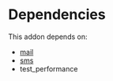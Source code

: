 # Dependencies

This addon depends on:

- [mail](../../odoo-bringout-oca-ocb-mail)
- [sms](../../odoo-bringout-oca-ocb-sms)
- test_performance
